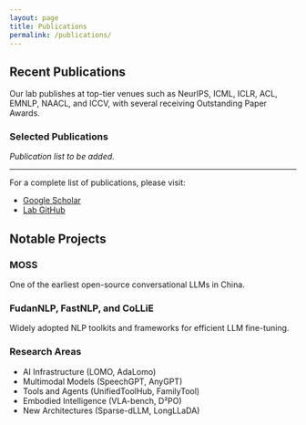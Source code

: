 ```yaml
---
layout: page
title: Publications
permalink: /publications/
---
```


## Recent Publications

Our lab publishes at top-tier venues such as NeurIPS, ICML, ICLR, ACL, EMNLP, NAACL, and ICCV, with several receiving Outstanding Paper Awards.

### Selected Publications

*Publication list to be added.*

---

For a complete list of publications, please visit:
- [Google Scholar](https://scholar.google.com)
- [Lab GitHub](https://github.com/openmosslab)

## Notable Projects

### MOSS
One of the earliest open-source conversational LLMs in China.

### FudanNLP, FastNLP, and CoLLiE
Widely adopted NLP toolkits and frameworks for efficient LLM fine-tuning.

### Research Areas
- AI Infrastructure (LOMO, AdaLomo)
- Multimodal Models (SpeechGPT, AnyGPT)
- Tools and Agents (UnifiedToolHub, FamilyTool)
- Embodied Intelligence (VLA-bench, D²PO)
- New Architectures (Sparse-dLLM, LongLLaDA)
